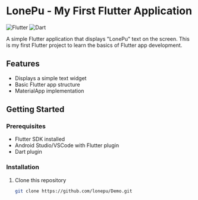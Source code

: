 # LonePu - My First Flutter Application

![Flutter](https://img.shields.io/badge/Flutter-%2302569B.svg?style=for-the-badge&logo=Flutter&logoColor=white)
![Dart](https://img.shields.io/badge/Dart-0175C2?style=for-the-badge&logo=dart&logoColor=white)

A simple Flutter application that displays "LonePu" text on the screen. This is my first Flutter project to learn the basics of Flutter app development.

## Features

- Displays a simple text widget
- Basic Flutter app structure
- MaterialApp implementation

## Getting Started

### Prerequisites

- Flutter SDK installed
- Android Studio/VSCode with Flutter plugin
- Dart plugin

### Installation

1. Clone this repository
   ```sh
   git clone https://github.com/lonepu/Demo.git
